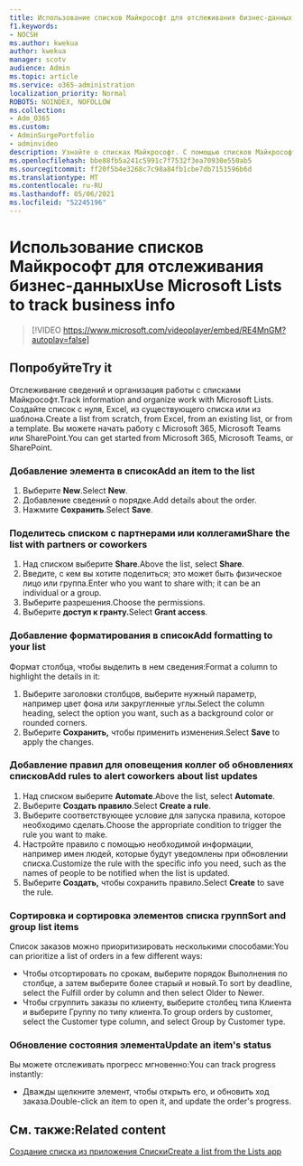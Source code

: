 ```yaml
---
title: Использование списков Майкрософт для отслеживания бизнес-данных
f1.keywords:
- NOCSH
ms.author: kwekua
author: kwekua
manager: scotv
audience: Admin
ms.topic: article
ms.service: o365-administration
localization_priority: Normal
ROBOTS: NOINDEX, NOFOLLOW
ms.collection:
- Adm_O365
ms.custom:
- AdminSurgePortfolio
- adminvideo
description: Узнайте о списках Майкрософт. С помощью списков Майкрософт можно отслеживать сведения о клиентах, такие как тип клиента, выполнение заказов и ход выполнения заказа.
ms.openlocfilehash: bbe88fb5a241c5991c7f7532f3ea70930e550ab5
ms.sourcegitcommit: ff20f5b4e3268c7c98a84fb1cbe7db7151596b6d
ms.translationtype: MT
ms.contentlocale: ru-RU
ms.lasthandoff: 05/06/2021
ms.locfileid: "52245196"
---
```

# <a name="use-microsoft-lists-to-track-business-info"></a><span data-ttu-id="13f56-104">Использование списков Майкрософт для отслеживания бизнес-данных</span><span class="sxs-lookup"><span data-stu-id="13f56-104">Use Microsoft Lists to track business info</span></span>

> [!VIDEO https://www.microsoft.com/videoplayer/embed/RE4MnGM?autoplay=false]

## <a name="try-it"></a><span data-ttu-id="13f56-105">Попробуйте</span><span class="sxs-lookup"><span data-stu-id="13f56-105">Try it</span></span>

<span data-ttu-id="13f56-106">Отслеживание сведений и организация работы с списками Майкрософт.</span><span class="sxs-lookup"><span data-stu-id="13f56-106">Track information and organize work with Microsoft Lists.</span></span> <span data-ttu-id="13f56-107">Создайте список с нуля, Excel, из существующего списка или из шаблона.</span><span class="sxs-lookup"><span data-stu-id="13f56-107">Create a list from scratch, from Excel, from an existing list, or from a template.</span></span> <span data-ttu-id="13f56-108">Вы можете начать работу с Microsoft 365, Microsoft Teams или SharePoint.</span><span class="sxs-lookup"><span data-stu-id="13f56-108">You can get started from Microsoft 365, Microsoft Teams, or SharePoint.</span></span>

### <a name="add-an-item-to-the-list"></a><span data-ttu-id="13f56-109">Добавление элемента в список</span><span class="sxs-lookup"><span data-stu-id="13f56-109">Add an item to the list</span></span>

1. <span data-ttu-id="13f56-110">Выберите **New**.</span><span class="sxs-lookup"><span data-stu-id="13f56-110">Select **New**.</span></span>
1. <span data-ttu-id="13f56-111">Добавление сведений о порядке.</span><span class="sxs-lookup"><span data-stu-id="13f56-111">Add details about the order.</span></span>
1. <span data-ttu-id="13f56-112">Нажмите **Сохранить**.</span><span class="sxs-lookup"><span data-stu-id="13f56-112">Select **Save**.</span></span>

### <a name="share-the-list-with-partners-or-coworkers"></a><span data-ttu-id="13f56-113">Поделитесь списком с партнерами или коллегами</span><span class="sxs-lookup"><span data-stu-id="13f56-113">Share the list with partners or coworkers</span></span>

1. <span data-ttu-id="13f56-114">Над списком выберите **Share**.</span><span class="sxs-lookup"><span data-stu-id="13f56-114">Above the list, select **Share**.</span></span>
1. <span data-ttu-id="13f56-115">Введите, с кем вы хотите поделиться; это может быть физическое лицо или группа.</span><span class="sxs-lookup"><span data-stu-id="13f56-115">Enter who you want to share with; it can be an individual or a group.</span></span>
1. <span data-ttu-id="13f56-116">Выберите разрешения.</span><span class="sxs-lookup"><span data-stu-id="13f56-116">Choose the permissions.</span></span>
1. <span data-ttu-id="13f56-117">Выберите **доступ к гранту.**</span><span class="sxs-lookup"><span data-stu-id="13f56-117">Select **Grant access**.</span></span>

### <a name="add-formatting-to-your-list"></a><span data-ttu-id="13f56-118">Добавление форматирования в список</span><span class="sxs-lookup"><span data-stu-id="13f56-118">Add formatting to your list</span></span>

<span data-ttu-id="13f56-119">Формат столбца, чтобы выделить в нем сведения:</span><span class="sxs-lookup"><span data-stu-id="13f56-119">Format a column to highlight the details in it:</span></span>

1. <span data-ttu-id="13f56-120">Выберите заголовки столбцов, выберите нужный параметр, например цвет фона или закругленные углы.</span><span class="sxs-lookup"><span data-stu-id="13f56-120">Select the column heading, select the option you want, such as a background color or rounded corners.</span></span>
1. <span data-ttu-id="13f56-121">Выберите **Сохранить,** чтобы применить изменения.</span><span class="sxs-lookup"><span data-stu-id="13f56-121">Select **Save** to apply the changes.</span></span>

### <a name="add-rules-to-alert-coworkers-about-list-updates"></a><span data-ttu-id="13f56-122">Добавление правил для оповещения коллег об обновлениях списков</span><span class="sxs-lookup"><span data-stu-id="13f56-122">Add rules to alert coworkers about list updates</span></span>

1. <span data-ttu-id="13f56-123">Над списком выберите **Automate**.</span><span class="sxs-lookup"><span data-stu-id="13f56-123">Above the list, select **Automate**.</span></span>
1. <span data-ttu-id="13f56-124">Выберите **Создать правило**.</span><span class="sxs-lookup"><span data-stu-id="13f56-124">Select **Create a rule**.</span></span>
1. <span data-ttu-id="13f56-125">Выберите соответствующее условие для запуска правила, которое необходимо сделать.</span><span class="sxs-lookup"><span data-stu-id="13f56-125">Choose the appropriate condition to trigger the rule you want to make.</span></span>
1. <span data-ttu-id="13f56-126">Настройте правило с помощью необходимой информации, например имен людей, которые будут уведомлены при обновлении списка.</span><span class="sxs-lookup"><span data-stu-id="13f56-126">Customize the rule with the specific info you need, such as the names of people to be notified when the list is updated.</span></span>
1. <span data-ttu-id="13f56-127">Выберите **Создать,** чтобы сохранить правило.</span><span class="sxs-lookup"><span data-stu-id="13f56-127">Select **Create** to save the rule.</span></span>

### <a name="sort-and-group-list-items"></a><span data-ttu-id="13f56-128">Сортировка и сортировка элементов списка групп</span><span class="sxs-lookup"><span data-stu-id="13f56-128">Sort and group list items</span></span>

<span data-ttu-id="13f56-129">Список заказов можно приоритизировать несколькими способами:</span><span class="sxs-lookup"><span data-stu-id="13f56-129">You can prioritize a list of orders in a few different ways:</span></span>

- <span data-ttu-id="13f56-130">Чтобы отсортировать по срокам, выберите порядок Выполнения по столбце, а затем выберите более старый и новый.</span><span class="sxs-lookup"><span data-stu-id="13f56-130">To sort by deadline, select the Fulfill order by column and then select Older to Newer.</span></span>
- <span data-ttu-id="13f56-131">Чтобы сгруппить заказы по клиенту, выберите столбец типа Клиента и выберите Группу по типу клиента.</span><span class="sxs-lookup"><span data-stu-id="13f56-131">To group orders by customer, select the Customer type column, and select Group by Customer type.</span></span>

### <a name="update-an-items-status"></a><span data-ttu-id="13f56-132">Обновление состояния элемента</span><span class="sxs-lookup"><span data-stu-id="13f56-132">Update an item's status</span></span>

<span data-ttu-id="13f56-133">Вы можете отслеживать прогресс мгновенно:</span><span class="sxs-lookup"><span data-stu-id="13f56-133">You can track progress instantly:</span></span>

- <span data-ttu-id="13f56-134">Дважды щелкните элемент, чтобы открыть его, и обновить ход заказа.</span><span class="sxs-lookup"><span data-stu-id="13f56-134">Double-click an item to open it, and update the order's progress.</span></span>

## <a name="related-content"></a><span data-ttu-id="13f56-135">См. также:</span><span class="sxs-lookup"><span data-stu-id="13f56-135">Related content</span></span>

[<span data-ttu-id="13f56-136">Создание списка из приложения Списки</span><span class="sxs-lookup"><span data-stu-id="13f56-136">Create a list from the Lists app</span></span>](https://support.microsoft.com/office/create-a-list-from-the-lists-app-b5e0b7f8-136f-425f-a108-699586f8e8bd)
